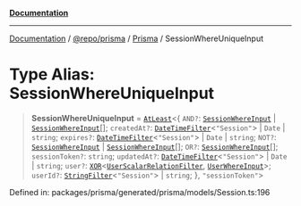 [**Documentation**](../../../../../README.md)

***

[Documentation](../../../../../README.md) / [@repo/prisma](../../../README.md) / [Prisma](../README.md) / SessionWhereUniqueInput

# Type Alias: SessionWhereUniqueInput

> **SessionWhereUniqueInput** = [`AtLeast`](AtLeast.md)\<\{ `AND?`: [`SessionWhereInput`](SessionWhereInput.md) \| [`SessionWhereInput`](SessionWhereInput.md)[]; `createdAt?`: [`DateTimeFilter`](DateTimeFilter.md)\<`"Session"`\> \| `Date` \| `string`; `expires?`: [`DateTimeFilter`](DateTimeFilter.md)\<`"Session"`\> \| `Date` \| `string`; `NOT?`: [`SessionWhereInput`](SessionWhereInput.md) \| [`SessionWhereInput`](SessionWhereInput.md)[]; `OR?`: [`SessionWhereInput`](SessionWhereInput.md)[]; `sessionToken?`: `string`; `updatedAt?`: [`DateTimeFilter`](DateTimeFilter.md)\<`"Session"`\> \| `Date` \| `string`; `user?`: [`XOR`](XOR.md)\<[`UserScalarRelationFilter`](UserScalarRelationFilter.md), [`UserWhereInput`](UserWhereInput.md)\>; `userId?`: [`StringFilter`](StringFilter.md)\<`"Session"`\> \| `string`; \}, `"sessionToken"`\>

Defined in: packages/prisma/generated/prisma/models/Session.ts:196
